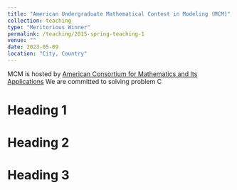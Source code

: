```yaml
---
title: "American Undergraduate Mathematical Contest in Modeling (MCM)"
collection: teaching
type: "Meritorious Winner"
permalink: /teaching/2015-spring-teaching-1
venue: ""
date: 2023-05-09
location: "City, Country"
---
```


MCM is hosted by [American Consortium for Mathematics and Its Applications](https://www.comap.com/) We are committed to solving problem C

Heading 1
======

Heading 2
======

Heading 3
======
